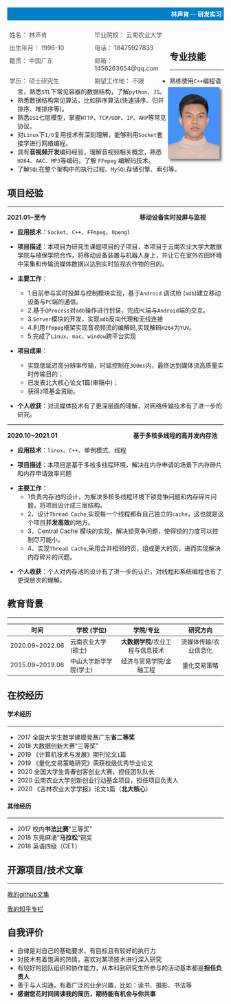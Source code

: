 <div style="background-color: #0080cb;width: 100%;">
	<h4 style="color: white;text-align: right;padding: 5px;">林声肯 -- 研发实习</h4>
</div>
<div style="float: left;display: flex;flex-wrap: wrap;width: 75%;justify-content: space-between;">
    <div style="width: 45%;font-weight: 500;color: #4c4c4c;font-size: 14px;margin: 5px;">姓名： 林声肯</div>
    <div style="width: 45%;font-weight: 500;color: #4c4c4c;font-size: 14px;margin: 5px;">毕业院校： 云南农业大学</div>
    <div style="width: 45%;font-weight: 500;color: #4c4c4c;font-size: 14px;margin: 5px;">出生年月： 1996-10</div>
    <div style="width: 45%;font-weight: 500;color: #4c4c4c;font-size: 14px;margin: 5px;">电话： 18475927833</div>
    <div style="width: 45%;font-weight: 500;color: #4c4c4c;font-size: 14px;margin: 5px;">籍贯： 中国广东</div>
    <div style="width: 45%;font-weight: 500;color: #4c4c4c;font-size: 14px;margin: 5px;">邮箱： 1456263654@qq.com</div>
    <div style="width: 45%;font-weight: 500;color: #4c4c4c;font-size: 14px;margin: 5px;">学历： 硕士研究生</div>
    <div style="width: 45%;font-weight: 500;color: #4c4c4c;font-size: 14px;margin: 5px;">期望工作地： 不限</div>
</div>
<div>
    <div style="float: right;margin-right: 10px;">
        <img src="my.jpg" width="120px" height="167px" style="box-shadow: 5px 5px 5px rgba(0,0,0,.5);">
    </div>
</div>
　　　　　　　　　　　　

## 专业技能

------

- 熟练使用`C++`编程语言，熟悉`STL`下常见容器的数据结构，了解`python`、`JS`。
- 熟悉数据结构常见算法，比如排序算法(快速排序、归并排序、堆排序等)。
- 熟悉`OSI`七层模型，掌握`HTTP`、`TCP/UDP`、`IP`、`ARP`等常见协议。
- 对`Linux`下`I/O`复用技术有深刻理解，能够利用`Socket`套接字进行网络编程。
- 具有**音视频开发**编码经验，理解音视频相关概念，熟悉`H264`、`AAC`、`MP3`等编码，了解 `FFmpeg` 编解码技术。
- 了解`SQL`在整个架构中的执行过程、`MySQL`存储引擎、索引等。

## 项目经验

-----
**2021.01~至今** 　　　　　　　　　　　　　　　  **移动设备实时投屏与监视**

- **应用技术**：`Socket`、`C++`、`FFmpeg`、`Opengl`

- **项目描述**：本项目为研究生课题项目的子项目，本项目于云南农业大学大数据学院与植保学院合作，将移动设备装置与机器人身上，并让它在室外农田环境中采集和传输流媒体数据以达到实时监视农作物的目的。
- **主要工作**：
  * 1.目前参与实时投屏与控制模块实现，基于`Android` 调试桥 (`adb`)建立移动设备与`PC`端的通信。
  * 2.基于`QProcess`对`adb`操作进行封装，完成`PC`端与`Android`端的交互。
  * 3.`Server`模块的开发，实现`adb`反向代理和无线连接
  * 4.利用`ffmpeg`框架实现音视频流的编解码,实现解码`H264`为`YUV`。
  * 5.完成了`Linux`、`mac`、`window`跨平台实现
  
- **项目成果**：
  - 实现低延迟高分辨率传输，时延控制在`300ms`内，最终达到媒体流高质量实时传输目的；
  - 已发表北大核心论文1篇(审稿中)；
  - 获得`2`项基金资助。

- **个人收获**：对流媒体技术有了更深层面的理解，对网络传输技术有了进一步的研究。

-----
**2020.10~2021.01** 　　　　　　　　　　　　  **基于多核多线程的高并发内存池**

- **应用技术**：`linux`、`C++`、单例模式、线程

- **项目描述**：本项目是基于多核多线程环境，解决在内存申请的场景下内存碎片和内存申请效率问题
  
* **主要工作**：
  * 1负责内存池的设计，为解决多核多线程环境下锁竞争问题和内存碎片问题，将项目设计成三层结构。
  * 2、设计`Thread Cache`,实现每一个线程都有自己独立的`cache`，这也就是这个项目**并发高效**的地方。
  * 3、Central Cache`模块的实现，解决锁竞争问题，使得锁的力度可以控制尽可能小。
  * 4、实现`Thread Cache`,采用合并相邻的页，组成更大的页，进而实现解决内存碎片的问题。

- **个人收获**：个人对内存池的设计有了进一步的认识，对线程和系统编程也有了更深层次的理解。

## 教育背景

----

| 时间            | 学校 (学位)                   |           学院/专业           |       研究方向        |
| --------------- | ---------------------- | :---------------------------: | :-------------------: |
| 2020.09~2022.06 | 云南农业大学(硕士)     | **大数据学院**/农业工程与信息技术 | 流媒体传输/农业信息化 |
| 2015.09~2019.06 | 中山大学新华学院(学士) |    经济与贸易学院/金融工程    |     量化交易策略      |

## 在校经历

#### 学术经历
-----
- 2017 全国大学生数学建模竞赛广东**省二等奖**
- 2018 大数据创新大赛“三等奖”
- 2019 《计算机技术与发展》期刊论文`1`篇
- 2019 《量化交易策略研究》荣获校级优秀毕业论文
- 2020 全国大学生青春创客创业大赛，担任团队队长
- 2020 云南农业大学创新创业行动基金项目，担任项目负责人
- 2020 《吉林农业大学学报》论文`1`篇（**北大核心**）

#### 其他经历
-----
- 2017 校内**书法比赛**"三等奖"
- 2018 东莞麻涌“**马拉松**”铜奖
- 2018 英语四级（CET）







## 开源项目/技术文章
----

[我的github文集](https://linkge-web.gitee.io/kendall-cpp/#/)

[我的知乎专栏](https://www.zhihu.com/people/kge-85-76/columns)

## 自我评价

- 自律是对自己的基础要求，有目标且有较好的执行力
- 对技术有着饱满的热情，喜欢对某项技术进行深入研究
- 有较好的团队组织和协作能力，从本科到研究生所参与的活动基本都是**担任负责人**
- 善于与人沟通，有着广泛的业余兴趣，比如：读书、摄影、书法等
- **感谢您花时间阅读我的简历，期待能有机会与你共事**

